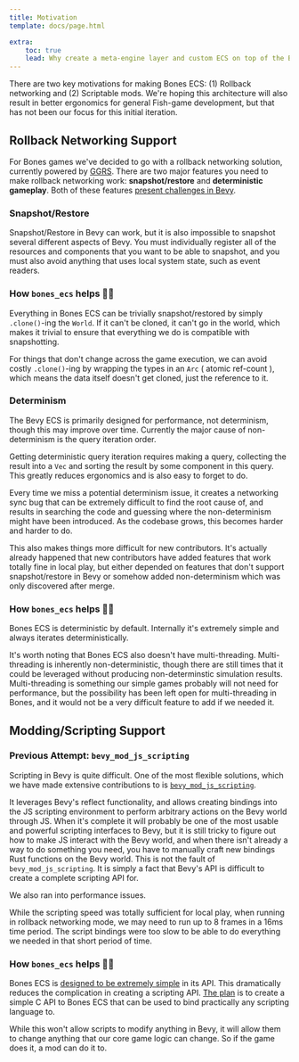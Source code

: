 ```yaml
---
title: Motivation
template: docs/page.html

extra:
    toc: true
    lead: Why create a meta-engine layer and custom ECS on top of the Bevy game engine?
---
```


There are two key motivations for making Bones ECS: (1) Rollback networking and (2) Scriptable mods. We're hoping this architecture will also result in better ergonomics for general Fish-game development, but that has not been our focus for this initial iteration.

## Rollback Networking Support

For Bones games we've decided to go with a rollback networking solution, currently powered by [GGRS]. There are two major features you need to make rollback networking work: **snapshot/restore** and **deterministic gameplay**. Both of these features [present challenges in Bevy](https://github.com/fishfolk/jumpy/discussions/489).

[GGRS]: https://github.com/gschup/ggrs

### Snapshot/Restore

Snapshot/Restore in Bevy can work, but it is also impossible to snapshot several different aspects of Bevy. You must individually register all of the resources and components that you want to be able to snapshot, and you must also avoid anything that uses local system state, such as event readers.

### How `bones_ecs` helps 🦴✨

Everything in Bones ECS can be trivially snapshot/restored by simply `.clone()`-ing the `World`. If it can't be cloned, it can't go in the world, which makes it trivial to ensure that everything we do is compatible with snapshotting.

For things that don't change across the game execution, we can avoid costly `.clone()`-ing by wrapping the types in an `Arc` ( atomic ref-count ), which means the data itself doesn't get cloned, just the reference to it.

### Determinism

The Bevy ECS is primarily designed for performance, not determinism, though this may improve over time. Currently the major cause of non-determinism is the query iteration order.

Getting deterministic query iteration requires making a query, collecting the result into a `Vec` and sorting the result by some component in this query. This greatly reduces ergonomics and is also easy to forget to do.

Every time we miss a potential determinism issue, it creates a networking sync bug that can be extremely difficult to find the root cause of, and results in searching the code and guessing where the non-determinism might have been introduced. As the codebase grows, this becomes harder and harder to do.

This also makes things more difficult for new contributors. It's actually already happened that new contributors have added features that work totally fine in local play, but either depended on features that don't support snapshot/restore in Bevy or somehow added non-determinism which was only discovered after merge.

### How `bones_ecs` helps 🦴✨

Bones ECS is deterministic by default. Internally it's extremely simple and always iterates deterministically.

It's worth noting that Bones ECS also doesn't have multi-threading. Multi-threading is inherently non-deterministic, though there are still times that it could be leveraged without producing non-determinstic simulation results. Multi-threading is something our simple games probably will not need for performance, but the possibility has been left open for multi-threading in Bones, and it would not be a very difficult feature to add if we needed it.

## Modding/Scripting Support

### Previous Attempt: `bevy_mod_js_scripting`

Scripting in Bevy is quite difficult. One of the most flexible solutions, which we have made extensive contributions to is [`bevy_mod_js_scripting`].

It leverages Bevy's reflect functionality, and allows creating bindings into the JS scripting environment to perform arbitrary actions on the Bevy world through JS. When it's complete it will probably be one of the most usable and powerful scripting interfaces to Bevy, but it is still tricky to figure out how to make JS interact with the Bevy world, and when there isn't already a way to do something you need, you have to manually craft new bindings Rust functions on the Bevy world. This is not the fault of `bevy_mod_js_scripting`. It is simply a fact that Bevy's API is difficult to create a complete scripting API for.

We also ran into performance issues.

While the scripting speed was totally sufficient for local play, when running in rollback networking mode, we may need to run up to 8 frames in a 16ms time period. The script bindings were too slow to be able to do everything we needed in that short period of time.

[`bevy_mod_js_scripting`]: https://github.com/jakobhellermann/bevy_mod_js_scripting

### How `bones_ecs` helps 🦴✨

Bones ECS is [designed to be extremely simple](https://github.com/fishfolk/jumpy/discussions/510) in its API. This dramatically reduces the complication in creating a scripting API. [The plan](https://github.com/fishfolk/jumpy/discussions/489#discussioncomment-4326596) is to create a simple C API to Bones ECS that can be used to bind practically any scripting language to.

While this won't allow scripts to modify anything in Bevy, it will allow them to change anything that our core game logic can change. So if the game does it, a mod can do it to.
